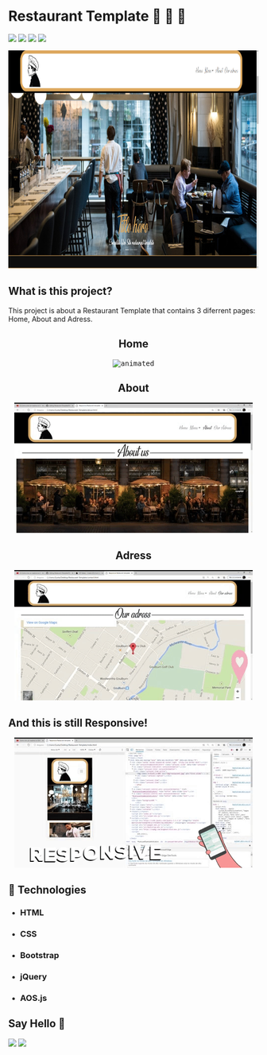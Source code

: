 <h1 >Restaurant Template 🍕 🍔 🍟 </h1>

![](https://img.shields.io/github/languages/count/GustavoSouza12/Restaurant-Template)
![](https://img.shields.io/github/languages/top/GustavoSouza12/Restaurant-Template)
![](https://img.shields.io/github/last-commit/GustavoSouza12/Restaurant-Template)
![](https://img.shields.io/github/repo-size/GustavoSouza12/Restaurant-template)

<p align="center">
    <kbd>
        <img width="700" height="440" src="https://github.com/GustavoSouza12/Restaurant-Template/blob/master/gif/Responsive%20Restaurant%20template%20e%20mais%202%20p%C3%A1ginas%20-%20Pessoal%20%E2%80%94%20Microsoft%E2%80%8B%20Edge%2023_07_2020%2022_27_46.png">
    </kbd>
</p>

<h2>What is this project?</h2>
<p>This project is about a Restaurant Template that contains 3 diferrent pages: Home, About and Adress.</p>

<h2 align="center">Home</h2>

<p align="center">
  <kbd>
      <img src="https://github.com/GustavoSouza12/Restaurant-Template/blob/master/gif/home.gif" alt="animated" />
  </kbd> 
</p>

<h2 align="center">About</h2>

<p align="center">
    <kbd>
        <img src="https://github.com/GustavoSouza12/Restaurant-Template/blob/master/gif/about.gif" alt="animated" />
    </kbd> 
</p>

<h2 align="center">Adress</h2>

<p align="center">
    <kbd>
        <img src="https://github.com/GustavoSouza12/Restaurant-Template/blob/master/gif/adress.gif" alt="animated" />
    </kbd> 
</p>


<h2>And this is still Responsive!</h2>

<p align="center">
    <kbd>
        <img src="https://github.com/GustavoSouza12/Restaurant-Template/blob/master/gif/responsive.gif" alt="animated" />
    </kbd> 
</p>

<h2>🚀 Technologies</h2>
 
<ul>
    <li><h3>HTML</h3></li>
    <li><h3>CSS</h3></li>
    <li><h3>Bootstrap</h3></li>
    <li><h3>jQuery</h3></li>
    <li><h3>AOS.js</h3></li>
</ul>

## Say Hello 👋

<p>
<a href=https://www.linkedin.com/in/gustavo-souza-4382041a2/"><img src="https://img.shields.io/badge/linkedin-%230077B5.svg?&style=for-the-badge&logo=linkedin&logoColor=white" height=25></a> 
<a href="https://www.instagram.com/gstdev1/"><img src="https://img.shields.io/badge/instagram-%23E4405F.svg?&style=for-the-badge&logo=instagram&logoColor=white" height=25></a>
</p>

